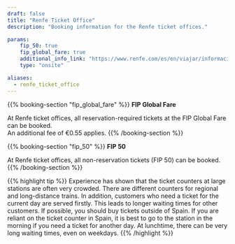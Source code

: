 ```yaml
---
draft: false
title: "Renfe Ticket Office"
description: "Booking information for the Renfe ticket offices."

params:
    fip_50: true
    fip_global_fare: true
    additional_info_link: "https://www.renfe.com/es/en/viajar/informacion-util/-donde-comprar-"
    type: "onsite"

aliases:
  - renfe_ticket_office
---
```


{{% booking-section "fip_global_fare" %}}
**FIP Global Fare**

At Renfe ticket offices, all reservation-required tickets at the FIP Global Fare can be booked. \
An additional fee of €0.55 applies.
{{% /booking-section %}}

{{% booking-section "fip_50" %}}
**FIP 50**

At Renfe ticket offices, all non-reservation tickets (FIP 50) can be booked.
{{% /booking-section %}}

{{% highlight tip %}}
Experience has shown that the ticket counters at large stations are often very crowded. There are different counters for regional and long-distance trains. In addition, customers who need a ticket for the current day are served firstly. This leads to longer waiting times for other customers. If possible, you should buy tickets outside of Spain. If you are reliant on the ticket counter in Spain, it is best to go to the station in the morning if you need a ticket for another day. At lunchtime, there can be very long waiting times, even on weekdays.
{{% /highlight %}}

